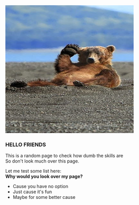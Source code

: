 <html>
    <head>
        <title>🤓 Hello click me</title>
    </head>
    <body>
        <img src="dca754d75607a58e9e9402b32b4e948b.jpg"
         width="400"
         height="400">
        <h3>HELLO FRIENDS</h3>
        <p>
            This is a random page to check how dumb the skills are
            <br>
            So don't look much over this page.    
        </p>
        Let me test some list here:
        <br>
        <strong>Why would you look over my page?</strong>
        <ul>
            <li> Cause you have no option
            <li> Just cause it's fun
            <li> Maybe for some better cause      
        </ul>
    </body>
</html>

